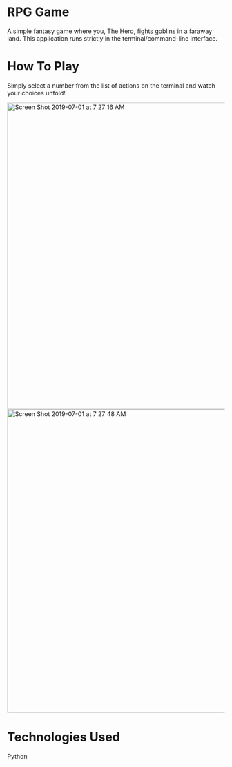 # RPG Game
A simple fantasy game where you, The Hero, fights goblins in a faraway land. This application runs strictly in the terminal/command-line interface.

# How To Play
Simply select a number from the list of actions on the terminal and watch your choices unfold!

<img width="710" alt="Screen Shot 2019-07-01 at 7 27 16 AM" src="https://user-images.githubusercontent.com/49215948/60436998-f3f70380-9bd2-11e9-9f44-9b4abe159f13.png">

<img width="703" alt="Screen Shot 2019-07-01 at 7 27 48 AM" src="https://user-images.githubusercontent.com/49215948/60437017-fb1e1180-9bd2-11e9-931b-9888428d46b4.png">

# Technologies Used
Python 
